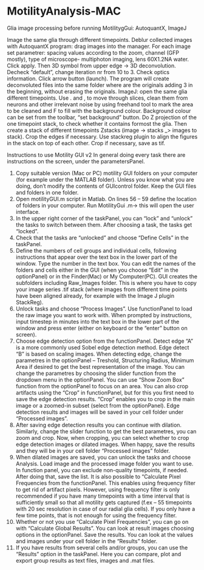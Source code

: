 # MotilityAnalysis-MAC

Glia image processing before running MotilitygGui: AutoquantX, ImageJ

Image the same glia through different timepoints. Deblur collected images with AutoquantX program: drag images into the manager. For each image set parametrer: spacing values according to the zoom, channel (GFP mostly), type of microscope- multiphoton imaging, lens 60X1.2NA water. Click apply. Then 3D symbol from upper edge -> 3D deconvolution.  Decheck “default”, change iteration nr from 10 to 3. Check optics information. Click arrow button (launch).  The program will create deconvoluted files into the same folder where are the originals adding 3 in the beginning, without erasing the originals.
ImageJ: open the same glia different timepoints. Use . and , to move through slices, clean them from neurons and other irrelevant noise by using freehand tool to mark the area to be cleaned and F to fill with the background colour. Background colour can be set from the toolbar, “set background” button.
Do Z projection of the one timepoint stack, to check whether it contains formost the glia. Then create a stack of different timepoints Zstacks (image -> stacks _> images to stack). Crop the edges if necessary. Use stackreg plugin to align the figures in the stack on top of each other. Crop if necessary, save as tif. 

Instructions to use Motility GUI v2
In general doing every task there are instructions on the screen, under the parametersPanel.

1.	Copy suitable version (Mac or PC) motility GUI folders on your computer (for example under the MATLAB folder). Unless you know what you are doing, don’t modify the contents of GUIcontrol folder. Keep the GUI files and folders in one folder.
2.	Open motilityGUI.m script  in Matlab. On lines 56 – 59 define the location of folders in your computer. Run MotilityGui .m-> this will open the user interface.
3.	In the upper right corner of the taskPanel, you can “lock” and “unlock” the tasks to switch between them. After choosing a task, the tasks get “locked”. 
4.	Check that the tasks are “unlocked” and choose “Define Cells” in the taskPanel.
5.	Define the numbers of cell groups and individual cells, following instructions that appear over the text box in the lower part of the window. Type the number in the text box. You can edit the names of the folders and cells either in the GUI (when you choose “Edit” in the optionPanel) or in the Finder(Mac) or My Computer(PC). GUI creates the subfolders including Raw_Images folder. This is where you have to copy your image series  .tif  stack (where images from different time points have been aligned already, for example with the Image J plugin StackReg). 
6.	Unlock tasks and choose  “Process Images”. Use functionPanel to load  the raw image you want to work with.  When prompted by instructions, input timestep in minutes into the text box in the lower part of the window and press enter (either on keyboard or the “enter” button on screen).
7.	Choose edge detection option from the functionPanel.  Detect edge “A” is a more commonly used Sobel edge detection method. Edge detect “B” is based on scaling images. When detecting edge, change the parametres in the optionPanel – Treshold, Structuring Radius, Minimum Area if desired to get the best representation of the image. You can change the parametres by choosing the slider function from the dropdown menu in the optionPanel. You can use “Show Zoom Box” function from the optionPanel to focus on an area. You can also crop artifacts using the “Crop” in functionPanel, but for this you first need to save the edge detection results. “Crop” enables you to crop in the main image or a zoomed-in subset (select from the optionPanel). Edge detection results and images will be saved in your cell folder under “Processed images”. 
8.	After saving edge detection results you can continue with dilation. Similarly, change the slider function to get the best parametres, you can zoom and crop. Now, when cropping, you can select whether to crop edge detection images or dilated images. When happy, save the results and they will be in your cell folder “Processed images” folder.
9.	When dilated images are saved, you can unlock the tasks and choose Analysis. Load image and the processed image folder you want to use. In function panel, you can exclude non-quality timepoints, if needed. After doing that, save the list.  It is also possible to “Calculate Pixel Frequencies from the functionPanel. This enables using frequency filter to get rid of artifact pixels. However, using frequency filter is only recommended if you have many timepoints with a time interval that is sufficiently small so that all motility gets captured (f.ex – 55 timepoints with 20 sec resolution in case of our radial glia cells).  If you only have a few time points, that is not enough for using the frequency filter.
10.	Whether or not you use “Calculate Pixel Frequencies”, you can go on with “Calculate Global Results”. You can look at result images choosing options in the optionPanel. Save the results. You can look at the values and images under your cell folder in the “Results” folder.
11.	If you have results from several cells and/or groups, you can use the “Results” option in the taskPanel. Here you can compare, plot and export group results as text files, images and .mat files.

 


